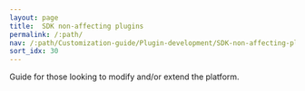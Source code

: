 ```yaml
---
layout: page
title:  SDK non-affecting plugins
permalink: /:path/
nav: /:path/Customization-guide/Plugin-development/SDK-non-affecting-plugins
sort_idx: 30
---
```


Guide for those looking to modify and/or extend the platform.